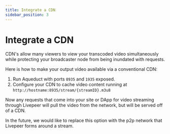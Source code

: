 ```yaml
---
title: Integrate a CDN
sidebar_position: 3
---
```


# Integrate a CDN

CDN's allow many viewers to view your transcoded video simultaneously while
protecting your broadcaster node from being inundated with requests.

Here is how to make your output video available via a conventional CDN:

1. Run Aqueduct with ports `8935` and `1935` exposed.
2. Configure your CDN to cache video content running at
   `http://hostname:8935/stream/{streamID}.m3u8`

Now any requests that come into your site or DApp for video streaming through
Livepeer will pull the video from the network, but will be served off of a CDN.


In the future, we would like to replace this option with the p2p network that
Livepeer forms around a stream.

